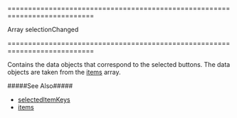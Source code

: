 ===========================================================================
<!--type-->Array<any><!--/type-->
<!--firedEvents-->selectionChanged<!--/firedEvents-->
===========================================================================

<!--shortDescription-->
Contains the data objects that correspond to the selected buttons. The data objects are taken from the [items](/Documentation/ApiReference/UI_Widgets/dxButtonGroup/Configuration/#items) array.
<!--/shortDescription-->

<!--fullDescription-->
#####See Also#####
- [selectedItemKeys](/Documentation/ApiReference/UI_Widgets/dxButtonGroup/Configuration/#selectedItemKeys)
- [items](/Documentation/ApiReference/UI_Widgets/dxButtonGroup/Configuration/#items)
<!--/fullDescription-->